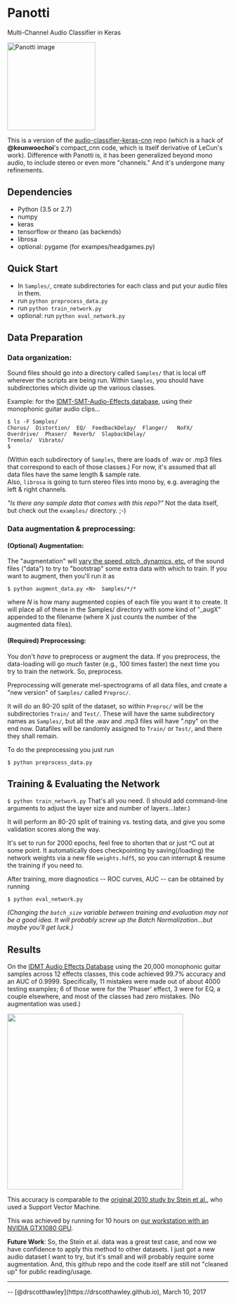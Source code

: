 # Panotti
Multi-Channel Audio Classifier in Keras 


<img src="https://upload.wikimedia.org/wikipedia/commons/a/af/Panoteanen.jpg" alt="Panotti image" height="200">

This is a version of the [audio-classifier-keras-cnn](https://github.com/drscotthawley/audio-classifier-keras-cnn) repo (which is a hack of **@keunwoochoi**'s compact_cnn code, which is itself derivative of LeCun's work).  Difference with Panotti is, it has been generalized beyond mono audio, to include stereo or even more "channels."  And it's undergone many refinements.


## Dependencies
* Python (3.5 or 2.7)
* numpy
* keras
* tensorflow or theano (as backends)
* librosa
* optional: pygame (for exampes/headgames.py)

## Quick Start
* In `Samples/`, create  subdirectories for each class and put your audio files in them.
* run `python preprocess_data.py`
* run `python train_network.py`
* optional: run `python eval_network.py`


## Data Preparation
### Data organization:
Sound files should go into a directory called `Samples/` that is local off wherever the scripts are being run.  Within `Samples`, you should have subdirectories which divide up the various classes.

Example: for the [IDMT-SMT-Audio-Effects database](https://www.idmt.fraunhofer.de/en/business_units/m2d/smt/audio_effects.html), using their monophonic guitar audio clips...

    $ ls -F Samples/
    Chorus/  Distortion/  EQ/  FeedbackDelay/  Flanger/   NoFX/  Overdrive/  Phaser/  Reverb/  SlapbackDelay/
    Tremolo/  Vibrato/
    $
(Within each subdirectory of `Samples`, there are loads of .wav or .mp3 files that correspond to each of those classes.)
For now, it's assumed that all data files have the same length & sample rate.  
Also, `librosa` is going to turn stereo files into mono by, e.g. averaging the left & right channels. 

*"Is there any sample data that comes with this repo?"*  Not the data itself, but check out the `examples/` directory. ;-)


### Data augmentation & preprocessing:

#### (Optional) Augmentation:

The "augmentation" will [vary the speed, pitch, dynamics, etc.](https://bmcfee.github.io/papers/ismir2015_augmentation.pdf) of the sound files ("data") to try to "bootstrap" some extra data with which to train.  If you want to augment, then you'll run it as

`$ python augment_data.py <N>  Samples/*/*`

where *N* is how many augmented copies of each file you want it to create.  It will place all of these in the Samples/ directory with some kind of "_augX" appended to the filename (where X just counts the number of the augmented data files).

#### (Required) Preprocessing:
You don't *have* to preprocess or augment the data.  If you preprocess, the data-loading will go *much* faster (e.g., 100 times faster) the next time you try to train the network. So, preprocess.

Preprocessing will generate mel-spectrograms of all data files, and create a "new version" of `Samples/` called `Preproc/`.

It will do an 80-20 split of the dataset, so within `Preproc/` will be the subdirectories `Train/` and `Test/`. These will have the same subdirectory names as `Samples/`, but all the .wav and .mp3 files will have ".npy" on the end now.  Datafiles will be randomly assigned to `Train/` or `Test/`, and there they shall remain.

To do the preprocessing you just run

`$ python preprocess_data.py`


## Training & Evaluating the Network
`$ python train_network.py`
That's all you need.  (I should add command-line arguments to adjust the layer size and number of layers...later.)

It will perform an 80-20 split of training vs. testing data, and give you some validation scores along the way.  

It's set to run for 2000 epochs, feel free to shorten that or just ^C out at some point.  It automatically does checkpointing by saving(/loading) the network weights via a new file `weights.hdf5`, so you can interrupt & resume the training if you need to.

After training, more diagnostics -- ROC curves, AUC -- can be obtained by running

`$ python eval_network.py`

*(Changing the `batch_size` variable between training and evaluation may not be a good idea.  It will probably screw up the Batch Normalization...but maybe you'll get luck.)*



## Results
On the [IDMT Audio Effects Database](https://www.idmt.fraunhofer.de/en/business_units/m2d/smt/audio_effects.html) using the 20,000 monophonic guitar samples across 12 effects classes, this code achieved 99.7% accuracy and an AUC of 0.9999. Specifically, 11 mistakes were made out of about 4000 testing examples; 6 of those were for the 'Phaser' effect, 3 were for EQ, a couple elsewhere, and most of the classes had zero mistakes. (No augmentation was used.)

<a href="url"><img src="http://i.imgur.com/nWHqAWy.png" width="400"></a>

This accuracy is comparable to the [original 2010 study by Stein et al.](http://www.ece.rochester.edu/courses/ECE472/resources/Papers/Stein_2010.pdf), who used a Support Vector Machine.

This was achieved by running for 10 hours on [our workstation with an NVIDIA GTX1080 GPU](https://pcpartpicker.com/b/4xLD4D). 

**Future Work**: So, the Stein et al. data was a great test case, and now we have confidence to apply this method to other datasets.  I just got a new audio dataset I want to try, but it's small and will probably require some augmentation.  And, this github repo and the code itself are still not "cleaned up" for public reading/usage. 

<hr>
-- [@drscotthawley](https://drscotthawley.github.io), March 10, 2017

